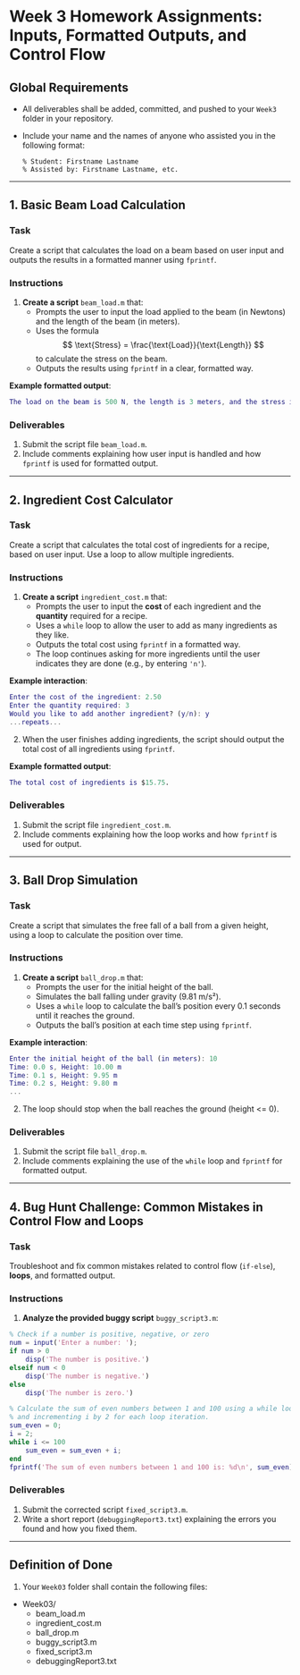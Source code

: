 # Week 3 Homework Assignments: Inputs, Formatted Outputs, and Control Flow

## Global Requirements

* All deliverables shall be added, committed, and pushed to your `Week3` folder in your repository.
* Include your name and the names of anyone who assisted you in the following format:

      % Student: Firstname Lastname
      % Assisted by: Firstname Lastname, etc.

---

## 1. Basic Beam Load Calculation

### Task

Create a script that calculates the load on a beam based on user input and outputs the results in a formatted manner using `fprintf`.

### Instructions

1. **Create a script** `beam_load.m` that:
    - Prompts the user to input the load applied to the beam (in Newtons) and the length of the beam (in meters).
    - Uses the formula $$ \text{Stress} = \frac{\text{Load}}{\text{Length}} $$ to calculate the stress on the beam.
    - Outputs the results using `fprintf` in a clear, formatted way.

**Example formatted output**:
```matlab
The load on the beam is 500 N, the length is 3 meters, and the stress is 166.67 N/m.
```

### Deliverables

1. Submit the script file `beam_load.m`.
2. Include comments explaining how user input is handled and how `fprintf` is used for formatted output.

<!-- NOTE: 
- Good use of numeric input from the user and a straightforward formula. 
- This matches Week 3’s emphasis on input() and fprintf().
-->

---

## 2. Ingredient Cost Calculator

### Task

Create a script that calculates the total cost of ingredients for a recipe, based on user input. Use a loop to allow multiple ingredients.

### Instructions

1. **Create a script** `ingredient_cost.m` that:
   - Prompts the user to input the **cost** of each ingredient and the **quantity** required for a recipe.
   - Uses a `while` loop to allow the user to add as many ingredients as they like.
   - Outputs the total cost using `fprintf` in a formatted way.
   - The loop continues asking for more ingredients until the user indicates they are done (e.g., by entering `'n'`).

**Example interaction**:
```matlab
Enter the cost of the ingredient: 2.50
Enter the quantity required: 3
Would you like to add another ingredient? (y/n): y
...repeats...
```

2. When the user finishes adding ingredients, the script should output the total cost of all ingredients using `fprintf`.

**Example formatted output**:
```matlab
The total cost of ingredients is $15.75.
```

### Deliverables

1. Submit the script file `ingredient_cost.m`.
2. Include comments explaining how the loop works and how `fprintf` is used for output.

<!-- NOTE:
- This matches the “while loop + user input” concept from the lecture. 
- Encourages user to keep adding ingredients, then display total with formatted output.
-->

---

## 3. Ball Drop Simulation

### Task

Create a script that simulates the free fall of a ball from a given height, using a loop to calculate the position over time.

### Instructions

1. **Create a script** `ball_drop.m` that:
   - Prompts the user for the initial height of the ball.
   - Simulates the ball falling under gravity (9.81 m/s²).
   - Uses a `while` loop to calculate the ball’s position every 0.1 seconds until it reaches the ground.
   - Outputs the ball’s position at each time step using `fprintf`.

**Example interaction**:
```matlab
Enter the initial height of the ball (in meters): 10
Time: 0.0 s, Height: 10.00 m
Time: 0.1 s, Height: 9.95 m
Time: 0.2 s, Height: 9.80 m
...
```

2. The loop should stop when the ball reaches the ground (height <= 0).

### Deliverables

1. Submit the script file `ball_drop.m`.
2. Include comments explaining the use of the `while` loop and `fprintf` for formatted output.

---

## 4. Bug Hunt Challenge: Common Mistakes in Control Flow and Loops

### Task

Troubleshoot and fix common mistakes related to control flow (`if-else`), **loops**, and formatted output.

### Instructions

1. **Analyze the provided buggy script** `buggy_script3.m`:

```matlab
% Check if a number is positive, negative, or zero
num = input('Enter a number: ');
if num > 0
    disp('The number is positive.')
elseif num < 0
    disp('The number is negative.')
else
    disp('The number is zero.')

% Calculate the sum of even numbers between 1 and 100 using a while loop
% and incrementing i by 2 for each loop iteration.
sum_even = 0;
i = 2;
while i <= 100
    sum_even = sum_even + i;
end
fprintf('The sum of even numbers between 1 and 100 is: %d\n', sum_even);
```

### Deliverables
1.	Submit the corrected script `fixed_script3.m`.
2.	Write a short report (`debuggingReport3.txt`) explaining the errors you found and how you fixed them.

---

## Definition of Done
1. Your `Week03` folder shall contain the following files:

* Week03/
   * beam_load.m
   * ingredient_cost.m
   * ball_drop.m
   * buggy_script3.m
   * fixed_script3.m
   * debuggingReport3.txt